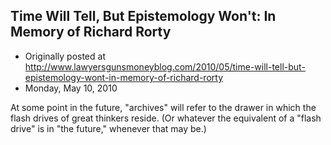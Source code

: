 ## Time Will Tell, But Epistemology Won't: In Memory of Richard Rorty

 * Originally posted at http://www.lawyersgunsmoneyblog.com/2010/05/time-will-tell-but-epistemology-wont-in-memory-of-richard-rorty
 * Monday, May 10, 2010

At some point in the future, "archives" will refer to the drawer in which the flash drives of great thinkers reside.  (Or whatever the equivalent of a "flash drive" is in "the future," whenever that may be.)